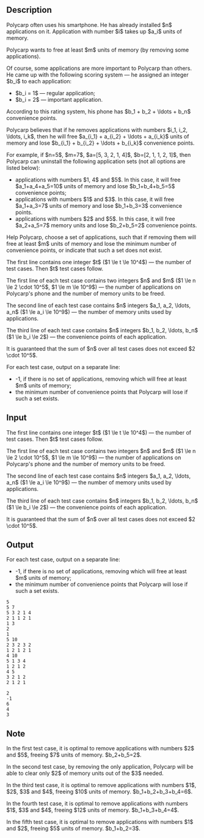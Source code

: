 ## Description

<div><p>Polycarp often uses his smartphone. He has already installed $n$ applications on it. Application with number $i$ takes up $a_i$ units of memory.</p><p>Polycarp wants to free at least $m$ units of memory (by removing some applications).</p><p>Of course, some applications are more important to Polycarp than others. He came up with the following scoring system&nbsp;— he assigned an integer $b_i$ to each application: </p><ul> <li> $b_i = 1$&nbsp;— regular application; </li><li> $b_i = 2$&nbsp;— important application. </li></ul><p>According to this rating system, his phone has $b_1 + b_2 + \ldots + b_n$ convenience points.</p><p>Polycarp believes that if he removes applications with numbers $i_1, i_2, \ldots, i_k$, then he will free $a_{i_1} + a_{i_2} + \ldots + a_{i_k}$ units of memory and lose $b_{i_1} + b_{i_2} + \ldots + b_{i_k}$ convenience points.</p><p>For example, if $n=5$, $m=7$, $a=[5, 3, 2, 1, 4]$, $b=[2, 1, 1, 2, 1]$, then Polycarp can uninstall the following application sets (not all options are listed below): </p><ul> <li> applications with numbers $1, 4$ and $5$. In this case, it will free $a_1+a_4+a_5=10$ units of memory and lose $b_1+b_4+b_5=5$ convenience points; </li><li> applications with numbers $1$ and $3$. In this case, it will free $a_1+a_3=7$ units of memory and lose $b_1+b_3=3$ convenience points. </li><li> applications with numbers $2$ and $5$. In this case, it will free $a_2+a_5=7$ memory units and lose $b_2+b_5=2$ convenience points. </li></ul><p>Help Polycarp, choose a set of applications, such that if removing them will free at least $m$ units of memory and lose the minimum number of convenience points, or indicate that such a set does not exist.</p></div><div class="input-specification"><p>The first line contains one integer $t$ ($1 \le t \le 10^4$)&nbsp;— the number of test cases. Then $t$ test cases follow.</p><p>The first line of each test case contains two integers $n$ and $m$ ($1 \le n \le 2 \cdot 10^5$, $1 \le m \le 10^9$)&nbsp;— the number of applications on Polycarp's phone and the number of memory units to be freed.</p><p>The second line of each test case contains $n$ integers $a_1, a_2, \ldots, a_n$ ($1 \le a_i \le 10^9$)&nbsp;— the number of memory units used by applications.</p><p>The third line of each test case contains $n$ integers $b_1, b_2, \ldots, b_n$ ($1 \le b_i \le 2$)&nbsp;— the convenience points of each application.</p><p>It is guaranteed that the sum of $n$ over all test cases does not exceed $2 \cdot 10^5$.</p></div><div class="output-specification"><p>For each test case, output on a separate line: </p><ul> <li> <span class="tex-font-style-tt">-1</span>, if there is no set of applications, removing which will free at least $m$ units of memory; </li><li> the minimum number of convenience points that Polycarp will lose if such a set exists. </li></ul></div>

## Input

<p>The first line contains one integer $t$ ($1 \le t \le 10^4$)&nbsp;— the number of test cases. Then $t$ test cases follow.</p><p>The first line of each test case contains two integers $n$ and $m$ ($1 \le n \le 2 \cdot 10^5$, $1 \le m \le 10^9$)&nbsp;— the number of applications on Polycarp's phone and the number of memory units to be freed.</p><p>The second line of each test case contains $n$ integers $a_1, a_2, \ldots, a_n$ ($1 \le a_i \le 10^9$)&nbsp;— the number of memory units used by applications.</p><p>The third line of each test case contains $n$ integers $b_1, b_2, \ldots, b_n$ ($1 \le b_i \le 2$)&nbsp;— the convenience points of each application.</p><p>It is guaranteed that the sum of $n$ over all test cases does not exceed $2 \cdot 10^5$.</p>

## Output

<p>For each test case, output on a separate line: </p><ul> <li> <span class="tex-font-style-tt">-1</span>, if there is no set of applications, removing which will free at least $m$ units of memory; </li><li> the minimum number of convenience points that Polycarp will lose if such a set exists. </li></ul>





```input1
5
5 7
5 3 2 1 4
2 1 1 2 1
1 3
2
1
5 10
2 3 2 3 2
1 2 1 2 1
4 10
5 1 3 4
1 2 1 2
4 5
3 2 1 2
2 1 2 1
```




```output1
2
-1
6
4
3
```



## Note

<p>In the first test case, it is optimal to remove applications with numbers $2$ and $5$, freeing $7$ units of memory. $b_2+b_5=2$.</p><p>In the second test case, by removing the only application, Polycarp will be able to clear only $2$ of memory units out of the $3$ needed.</p><p>In the third test case, it is optimal to remove applications with numbers $1$, $2$, $3$ and $4$, freeing $10$ units of memory. $b_1+b_2+b_3+b_4=6$.</p><p>In the fourth test case, it is optimal to remove applications with numbers $1$, $3$ and $4$, freeing $12$ units of memory. $b_1+b_3+b_4=4$.</p><p>In the fifth test case, it is optimal to remove applications with numbers $1$ and $2$, freeing $5$ units of memory. $b_1+b_2=3$.</p>
